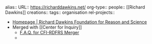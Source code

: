 alias::
URL:: https://richarddawkins.net/
org-type::
people:: [[Richard Dawkins]] 
creations:: 
tags:: organisation
rel-projects::

- [Homepage | Richard Dawkins Foundation for Reason and Science](https://richarddawkins.net/)
- Merged with [[Center for Inquiry]]
	- [F.A.Q. for CFI-RDFRS Merger](https://richarddawkins.net/2016/01/faq-for-cfi-rdfrs-merger/)
	-